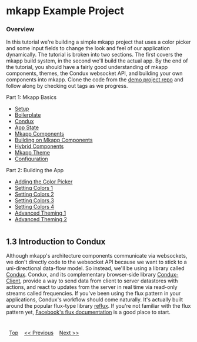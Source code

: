 # mkapp Example Project

### Overview

In this tutorial we're building a simple mkapp project that uses a color picker and some input fields to change the look and feel of our application dynamically. The tutorial is broken into two sections. The first covers the mkapp build system, in the second we'll build the actual app. By the end of the tutorial, you should have a fairly good understanding of mkapp components, themes, the Condux websocket API, and building your own components into mkapp. Clone the code from the [demo project repo](https://github.com/epferrari/mkapp-demo.git) and follow along by checking out tags as we progress.

Part 1: Mkapp Basics

- [Setup](./1.1-setup.md#content)
- [Boilerplate](./1.2-boilerplate.md#content)
- [Condux](./1.3-condux-intro.md#content)
- [App State](./1.4-app-state.md#content)
- [Mkapp Components](./1.5-components.md#content)
- [Building on Mkapp Components](./1.6-compositing.md#content)
- [Hybrid Components](./1.7-hybrid-components.md#content)
- [Mkapp Theme](./1.8-mkapp-theme.md#content)
- [Configuration](./1.9-mkapp-config/md#content)

Part 2: Building the App

- [Adding the Color Picker](./2.1-color-picker.md#content)
- [Setting Colors 1](./2.2-setting-colors-1.md#content)
- [Setting Colors 2](./2.3-setting-colors-2.md#content)
- [Setting Colors 3](./2.4-setting-colors-3.md#content)
- [Setting Colors 4](./2.5-setting-colors-4.md#content)
- [Advanced Theming 1](./2.6-advanced-theming-1.md#content)
- [Advanced Theming 2](./2.7-advanced-theming-2.md#content)

# 

<a name="content"></a>
## 1.3 Introduction to Condux

Although mkapp's architecture components communicate via websockets, we don't directly code to the websocket API because we want to stick to a uni-directional data-flow model. So instead, we'll be using a library called [Condux](http://www.npmjs.org/package/condux). Condux, and its complementary browser-side library [Condux-Client](https://www.npmjs.org/packag/condux-client), provide a way to send data from client to server datastores with actions, and react to updates from the server in real time via read-only streams called frequencies. If you've been using the flux pattern in your applications, Condux's workflow should come naturally. It's actually built around the popular flux-type library [reflux](https://www.npmjs.com/package/reflux). If you're not familiar with the flux pattern yet, [Facebook's flux documentation](https://facebook.github.io/flux/docs/overview.html) is a good place to start.


# 

<a href="#top" style="display:inline-block; padding:0 8px; text-align:left; float:left;">Top</a><a href="./1.2-boilerplate.md#content" style="display:inline-block; padding:0 8px; text-align:left; float:left;" > << Previous </a><a href="./1.4-app-state.md#content" style="display:inline-block; padding:0 8px; text-align:right; float:left;" > Next >> </a>

